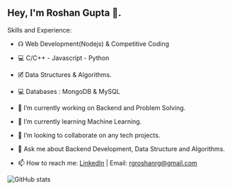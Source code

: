 ## Hey, I'm Roshan Gupta 👋.

Skills and Experience: 

- ☊ Web Development(Nodejs) & Competitive Coding
- 💻 C/C++ - Javascript - Python
- 🗹 Data Structures & Algorithms.
- 💻 Databases : MongoDB & MySQL

- 🔭 I’m currently working on Backend and Problem Solving. 
- 🌱 I’m currently learning Machine Learning. 
- 👯 I’m looking to collaborate on any tech projects. 
- 💬 Ask me about Backend Development, Data Structure and Algorithms. 
- 📫 How to reach me: [LinkedIn](https://www.linkedin.com/in/rgroshanrg/) | Email: rgroshanrg@gmail.com


![GitHub stats](https://github-readme-stats.vercel.app/api?username=rgroshanrg&show_icons=true)

